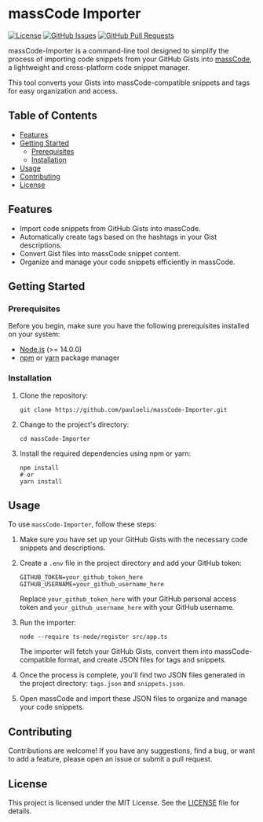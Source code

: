 # massCode Importer

[![License](https://img.shields.io/badge/license-MIT-blue.svg)](LICENSE)
[![GitHub Issues](https://img.shields.io/github/issues/pauloeli/massCode-Importer)](https://github.com/pauloeli/massCode-Importer/issues)
[![GitHub Pull Requests](https://img.shields.io/github/issues-pr/pauloeli/massCode-Importer)](https://github.com/pauloeli/massCode-Importer/pulls)

massCode-Importer is a command-line tool designed to simplify the process of importing code snippets from your GitHub
Gists into [massCode](https://masscode.io/), a lightweight and cross-platform code snippet manager.

This tool converts your Gists into massCode-compatible snippets and tags for easy organization and access.

## Table of Contents

- [Features](#features)
- [Getting Started](#getting-started)
  - [Prerequisites](#prerequisites)
  - [Installation](#installation)
- [Usage](#usage)
- [Contributing](#contributing)
- [License](#license)

## Features

- Import code snippets from GitHub Gists into massCode.
- Automatically create tags based on the hashtags in your Gist descriptions.
- Convert Gist files into massCode snippet content.
- Organize and manage your code snippets efficiently in massCode.

## Getting Started

### Prerequisites

Before you begin, make sure you have the following prerequisites installed on your system:

- [Node.js](https://nodejs.org/) (>= 14.0.0)
- [npm](https://www.npmjs.com/) or [yarn](https://yarnpkg.com/) package manager

### Installation

1. Clone the repository:

    ```shell
    git clone https://github.com/pauloeli/massCode-Importer.git
    ```

2. Change to the project's directory:

    ```shell
    cd massCode-Importer
    ```

3. Install the required dependencies using npm or yarn:

    ```shell
    npm install
    # or
    yarn install
    ```

## Usage

To use `massCode-Importer`, follow these steps:

1. Make sure you have set up your GitHub Gists with the necessary code snippets and descriptions.

2. Create a `.env` file in the project directory and add your GitHub token:

    ```shell
    GITHUB_TOKEN=your_github_token_here
    GITHUB_USERNAME=your_github_username_here
    ```

    Replace `your_github_token_here` with your GitHub personal access token and `your_github_username_here` with your
GitHub username.

3. Run the importer:

    ```shell
    node --require ts-node/register src/app.ts
    ```

    The importer will fetch your GitHub Gists, convert them into massCode-compatible format, and create JSON files for tags and snippets.

4. Once the process is complete, you'll find two JSON files generated in the project directory: `tags.json` and `snippets.json`.

5. Open massCode and import these JSON files to organize and manage your code snippets.

## Contributing

Contributions are welcome! If you have any suggestions, find a bug, or want to add a feature, please open an issue or submit a pull request.

## License

This project is licensed under the MIT License. See the [LICENSE](LICENSE) file for details.
